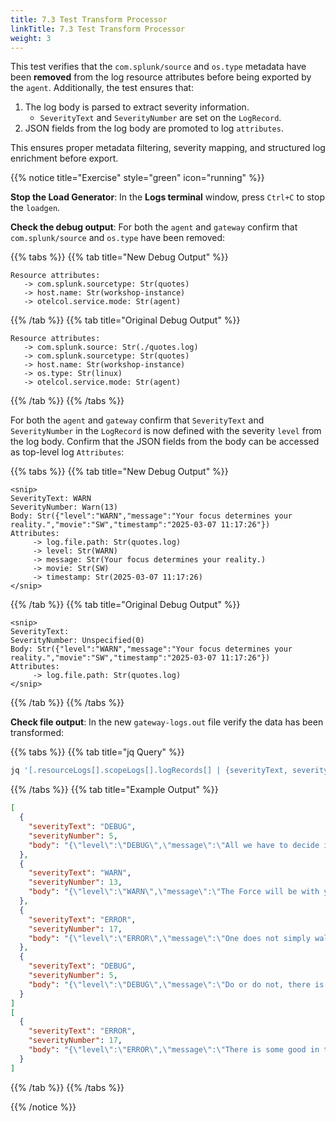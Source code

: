 ```yaml
---
title: 7.3 Test Transform Processor
linkTitle: 7.3 Test Transform Processor
weight: 3
---
```


This test verifies that the `com.splunk/source` and `os.type` metadata have been **removed** from the log resource attributes before being exported by the `agent`. Additionally, the test ensures that:  

1. The log body is parsed to extract severity information.  
   - `SeverityText` and `SeverityNumber` are set on the `LogRecord`.  
2. JSON fields from the log body are promoted to log `attributes`.  

This ensures proper metadata filtering, severity mapping, and structured log enrichment before export.

{{% notice title="Exercise" style="green" icon="running" %}}

**Stop the Load Generator**: In the **Logs terminal** window, press `Ctrl+C` to stop the `loadgen`.

**Check the debug output**: For both the `agent` and `gateway` confirm that `com.splunk/source` and `os.type` have been removed:

{{% tabs %}}
{{% tab title="New Debug Output" %}}

  ```text
Resource attributes:
     -> com.splunk.sourcetype: Str(quotes)
     -> host.name: Str(workshop-instance)
     -> otelcol.service.mode: Str(agent)
  ```

{{% /tab %}}
{{% tab title="Original Debug Output" %}}

  ```text
Resource attributes:
     -> com.splunk.source: Str(./quotes.log)
     -> com.splunk.sourcetype: Str(quotes)
     -> host.name: Str(workshop-instance)
     -> os.type: Str(linux)
     -> otelcol.service.mode: Str(agent)
  ```

{{% /tab %}}
{{% /tabs %}}

For both the `agent` and `gateway` confirm that `SeverityText` and `SeverityNumber` in the `LogRecord` is now defined with the severity `level` from the log body. Confirm that the JSON fields from the body can be accessed as top-level log `Attributes`:

{{% tabs %}}
{{% tab title="New Debug Output" %}}

```text
<snip>
SeverityText: WARN
SeverityNumber: Warn(13)
Body: Str({"level":"WARN","message":"Your focus determines your reality.","movie":"SW","timestamp":"2025-03-07 11:17:26"})
Attributes:
     -> log.file.path: Str(quotes.log)
     -> level: Str(WARN)
     -> message: Str(Your focus determines your reality.)
     -> movie: Str(SW)
     -> timestamp: Str(2025-03-07 11:17:26)
</snip>
```

{{% /tab %}}
{{% tab title="Original Debug Output" %}}

```text
<snip>
SeverityText:
SeverityNumber: Unspecified(0)
Body: Str({"level":"WARN","message":"Your focus determines your reality.","movie":"SW","timestamp":"2025-03-07 11:17:26"})
Attributes:
     -> log.file.path: Str(quotes.log)
</snip>
```

{{% /tab %}}
{{% /tabs %}}

**Check file output**: In the new `gateway-logs.out` file verify the data has been transformed:

{{% tabs %}}
{{% tab title="jq Query" %}}

```bash
jq '[.resourceLogs[].scopeLogs[].logRecords[] | {severityText, severityNumber, body: .body.stringValue}]' gateway-logs.out
```

{{% /tabs %}}
{{% tab title="Example Output" %}}

```json
[
  {
    "severityText": "DEBUG",
    "severityNumber": 5,
    "body": "{\"level\":\"DEBUG\",\"message\":\"All we have to decide is what to do with the time that is given us.\",\"movie\":\"LOTR\",\"timestamp\":\"2025-03-07 11:56:29\"}"
  },
  {
    "severityText": "WARN",
    "severityNumber": 13,
    "body": "{\"level\":\"WARN\",\"message\":\"The Force will be with you. Always.\",\"movie\":\"SW\",\"timestamp\":\"2025-03-07 11:56:29\"}"
  },
  {
    "severityText": "ERROR",
    "severityNumber": 17,
    "body": "{\"level\":\"ERROR\",\"message\":\"One does not simply walk into Mordor.\",\"movie\":\"LOTR\",\"timestamp\":\"2025-03-07 11:56:29\"}"
  },
  {
    "severityText": "DEBUG",
    "severityNumber": 5,
    "body": "{\"level\":\"DEBUG\",\"message\":\"Do or do not, there is no try.\",\"movie\":\"SW\",\"timestamp\":\"2025-03-07 11:56:29\"}"
  }
]
[
  {
    "severityText": "ERROR",
    "severityNumber": 17,
    "body": "{\"level\":\"ERROR\",\"message\":\"There is some good in this world, and it's worth fighting for.\",\"movie\":\"LOTR\",\"timestamp\":\"2025-03-07 11:56:29\"}"
  }
]
```

{{% /tab %}}
{{% /tabs %}}

{{% /notice %}}
